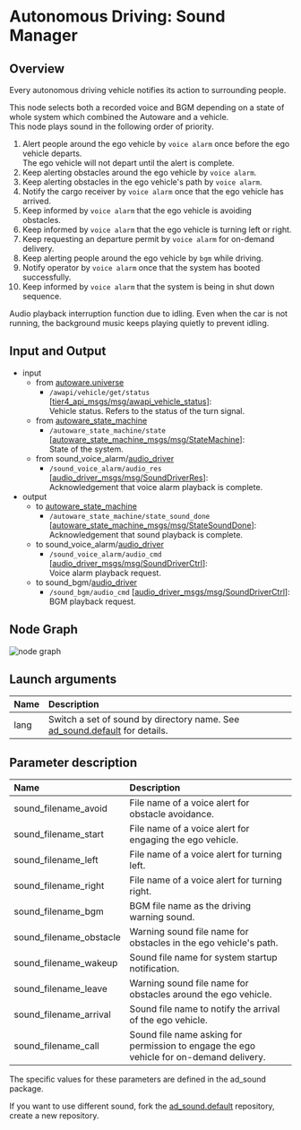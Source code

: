 # Autonomous Driving: Sound Manager

## Overview
Every autonomous driving vehicle notifies its action to surrounding people.

This node selects both a recorded voice and BGM depending on a state of whole system which combined the Autoware and a vehicle. <br>
This node plays sound in the following order of priority.
1. Alert people around the ego vehicle by `voice alarm` once before the ego vehicle departs.<br> The ego vehicle will not depart until the alert is complete.
1. Keep alerting obstacles around the ego vehicle by `voice alarm`.
1. Keep alerting obstacles in the ego vehicle's path by `voice alarm`.
1. Notify the cargo receiver by `voice alarm` once that the ego vehicle has arrived.
1. Keep informed by `voice alarm` that the ego vehicle is avoiding obstacles.
1. Keep informed by `voice alarm` that the ego vehicle is turning left or right.
1. Keep requesting an departure permit by `voice alarm` for on-demand delivery.
1. Keep alerting people around the ego vehicle by `bgm` while driving.
1. Notify operator by `voice alarm` once that the system has booted successfully.
1. Keep informed by `voice alarm` that the system is being in shut down sequence.

Audio playback interruption function due to idling.
Even when the car is not running, the background music keeps playing quietly to prevent idling.

## Input and Output
- input
  - from [autoware.universe](https://github.com/autowarefoundation/autoware.universe)
    - `/awapi/vehicle/get/status` \[[tier4_api_msgs/msg/awapi_vehicle_status][VehicleStatus]\]:<br>Vehicle status. Refers to the status of the turn signal.
  - from [autoware_state_machine](https://github.com/eve-autonomy/autoware_state_machine)
    - `/autoware_state_machine/state` \[[autoware_state_machine_msgs/msg/StateMachine][AWState]\]:<br>State of the system.
  - from sound_voice_alarm/[audio_driver](https://github.com/eve-autonomy/audio_driver)
    - `/sound_voice_alarm/audio_res` \[[audio_driver_msgs/msg/SoundDriverRes][SDRes]\]:<br>Acknowledgement that voice alarm playback is complete.
- output
  - to [autoware_state_machine](https://github.com/eve-autonomy/autoware_state_machine)
    - `/autoware_state_machine/state_sound_done` \[[autoware_state_machine_msgs/msg/StateSoundDone][SoundDone]\]:<br>Acknowledgement that sound playback is complete.
  - to sound_voice_alarm/[audio_driver](https://github.com/eve-autonomy/audio_driver)
    - `/sound_voice_alarm/audio_cmd` \[[audio_driver_msgs/msg/SoundDriverCtrl][SDCtrl]\]:<br>Voice alarm playback request.
  - to sound_bgm/[audio_driver](https://github.com/eve-autonomy/audio_driver)
    - `/sound_bgm/audio_cmd` \[[audio_driver_msgs/msg/SoundDriverCtrl][SDCtrl]\]:<br>BGM playback request.

[VehicleStatus]: https://github.com/tier4/tier4_autoware_msgs/blob/tier4/universe/tier4_api_msgs/msg/AwapiVehicleStatus.msg
[AWState]: https://github.com/eve-autonomy/autoware_state_machine_msgs/blob/main/msg/StateMachine.msg
[SoundDone]: https://github.com/eve-autonomy/autoware_state_machine_msgs/blob/main/msg/StateSoundDone.msg
[SDRes]: https://github.com/eve-autonomy/audio_driver_msgs/blob/main/msg/SoundDriverRes.msg
[SDCtrl]: https://github.com/eve-autonomy/audio_driver_msgs/blob/main/msg/SoundDriverCtrl.msg

## Node Graph
![node graph](http://www.plantuml.com/plantuml/proxy?cache=no&src=https://raw.githubusercontent.com/eve-autonomy/ad_sound_manager/main/docs/node_graph.pu)

## Launch arguments
|Name|Description|
|:---|:----------|
|lang|Switch a set of sound by directory name. See [ad_sound.default](https://github.com/eve-autonomy/ad_sound.default#extensibility-of-this-package) for details.|

## Parameter description

|Name|Description|
|:---|:----------|
|sound_filename_avoid|File name of a voice alert for obstacle avoidance.|
|sound_filename_start|File name of a voice alert for engaging the ego vehicle.|
|sound_filename_left |File name of a voice alert for turning left.|
|sound_filename_right|File name of a voice alert for turning right.|
|sound_filename_bgm|BGM file name as the driving warning sound.|
|sound_filename_obstacle|Warning sound file name for obstacles in the ego vehicle's path.|
|sound_filename_wakeup|Sound file name for system startup notification.|
|sound_filename_leave|Warning sound file name for obstacles around the ego vehicle.|
|sound_filename_arrival|Sound file name to notify the arrival of the ego vehicle.|
|sound_filename_call|Sound file name asking for permission to engage the ego vehicle for on-demand delivery.|

The specific values for these parameters are defined in the ad_sound package.

If you want to use different sound, fork the [ad_sound.default](https://github.com/eve-autonomy/ad_sound.default) repository, create a new repository.
